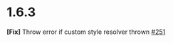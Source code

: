 # 1.6.3
**[Fix]** Throw error if custom style resolver thrown [#251](https://github.com/Brooooooklyn/ts-import-plugin/issues/251)
